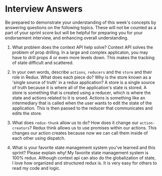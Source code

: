 # Interview Answers

Be prepared to demonstrate your understanding of this week's concepts by answering questions on the following topics. These will not be counted as a part of your sprint score but will be helpful for preparing you for your endorsement interview, and enhancing overall understanding.

1. What problem does the context API help solve?
   Context API solves the problem of prop drilling. In a large and complex applicaton, you may have to drill props 4 or even more levels down. This makes the tracking of state difficult and scattered.

2. In your own words, describe `actions`, `reducers` and the `store` and their role in Redux. What does each piece do? Why is the store known as a 'single source of truth' in a redux application?
   A store is a single source of truth because it is where all of the application's state is stored. A store is something that is created using a reducer, which is where the state and actions related to it is sroed. Actions is something like an intermediary that is called when the user wants to edit the state of the application. This is then passed to the reducer that communicates and edits the store.

3. What does `redux-thunk` allow us to do? How does it change our `action-creators`?
   Redux think allows us to use promises within our actions. This changes our action creates because now we can call them inside of each other using dispatch.

4. What is your favorite state management system you've learned and this sprint? Please explain why!
   My favorite state management system is 100% redux. Although context api can also do the globalization of state, I love how organized and structured redux is. It is very easy for others to read my code and logic.
